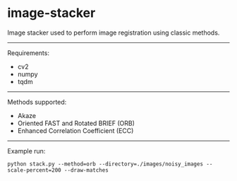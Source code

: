 # image-stacker

Image stacker used to perform image registration using classic methods.

---

Requirements:
 - cv2
 - numpy
 - tqdm


---

Methods supported:
 - Akaze
 - Oriented FAST and Rotated BRIEF (ORB)
 - Enhanced Correlation Coefficient (ECC) 

---

Example run:

```
python stack.py --method=orb --directory=./images/noisy_images --scale-percent=200 --draw-matches
```